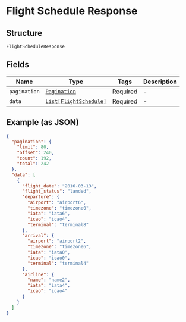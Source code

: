 
# Flight Schedule Response

## Structure

`FlightScheduleResponse`

## Fields

| Name | Type | Tags | Description |
|  --- | --- | --- | --- |
| `pagination` | [`Pagination`](../../doc/models/pagination.md) | Required | - |
| `data` | [`List[FlightSchedule]`](../../doc/models/flight-schedule.md) | Required | - |

## Example (as JSON)

```json
{
  "pagination": {
    "limit": 80,
    "offset": 240,
    "count": 192,
    "total": 242
  },
  "data": [
    {
      "flight_date": "2016-03-13",
      "flight_status": "landed",
      "departure": {
        "airport": "airport6",
        "timezone": "timezone0",
        "iata": "iata6",
        "icao": "icao4",
        "terminal": "terminal8"
      },
      "arrival": {
        "airport": "airport2",
        "timezone": "timezone6",
        "iata": "iata0",
        "icao": "icao0",
        "terminal": "terminal4"
      },
      "airline": {
        "name": "name2",
        "iata": "iata4",
        "icao": "icao4"
      }
    }
  ]
}
```

